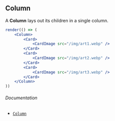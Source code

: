 ## Column

A **Column** lays out its children in a single column.

```jsx
render(() => (
	<Column>
		<Card>
			<CardImage src="/img/art1.webp" />
		</Card>
		<Card>
			<CardImage src="/img/art2.webp" />
		</Card>
		<Card>
			<CardImage src="/img/art3.webp" />
		</Card>
	</Column>
))
```

###### Documentation
- [`Column`](/wiki/modules/_components_layout_column_.html)
